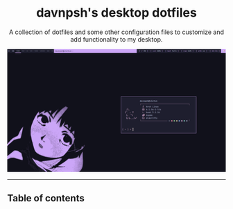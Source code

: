 <div align="center">

# davnpsh's desktop dotfiles

A collection of dotfiles and some other configuration files to customize and add functionality to my desktop.

![screenshot](./imgs/screenshot.png)

</div>

<hr>

## Table of contents
